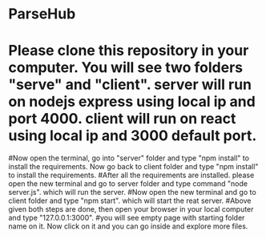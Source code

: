 # ParseHub
# Please clone this repository in your computer. You will see two folders "serve" and "client". server will run on nodejs express using local ip and port 4000. client will run on react using local ip and 3000 default port.
#Now open the terminal, go into "server" folder and type "npm install" to install the requirements. Now go back to client folder and type "npm install" to install the requirements. 
#After all the requirements are installed. please open the new terminal and go to server folder and type command "node server.js". which will run the server. 
#Now open the new terminal and go to client folder and type "npm start". which will start the reat server. 
#Above given both steps are done, then open your browser in your local computer and type "127.0.0.1:3000". 
#you will see empty page with starting folder name on it. Now click on it and you can go inside and explore more files. 
